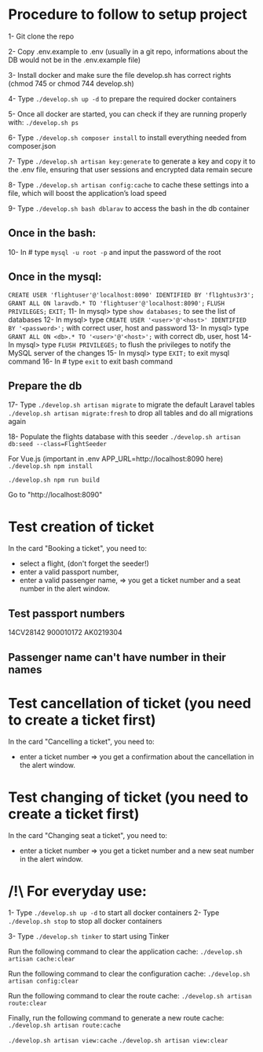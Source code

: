 # Procedure to follow to setup project

1- Git clone the repo

2- Copy .env.example to .env (usually in a git repo, informations about the DB would not be in the .env.example file)

3- Install docker and make sure the file develop.sh has correct rights (chmod 745 or chmod 744 develop.sh)

4- Type `./develop.sh up -d` to prepare the required docker containers

5- Once all docker are started, you can check if they are running properly with:
`./develop.sh ps`

6- Type `./develop.sh composer install` to install everything needed from composer.json

7- Type `./develop.sh artisan key:generate` to generate a key and copy it to the .env file, ensuring that user sessions and encrypted data remain secure

8- Type `./develop.sh artisan config:cache` to cache these settings into a file, which will boost the application’s load speed

9- Type `./develop.sh bash dblarav` to access the bash in the db container

## Once in the bash:

10- In # type `mysql -u root -p` and input the password of the root

## Once in the mysql:

`CREATE USER 'flightuser'@'localhost:8090' IDENTIFIED BY 'fl1ghtus3r3';`
`GRANT ALL ON laravdb.* TO 'flightuser'@'localhost:8090';`
`FLUSH PRIVILEGES;`
`EXIT;`
11- In mysql> type `show databases;` to see the list of databases
12- In mysql> type `CREATE USER '<user>'@'<host>' IDENTIFIED BY '<password>';` with correct user, host and password
13- In mysql> type `GRANT ALL ON <db>.* TO '<user>'@'<host>';` with correct db, user, host
14- In mysql> type `FLUSH PRIVILEGES;` to flush the privileges to notify the MySQL server of the changes
15- In mysql> type `EXIT;` to exit mysql command
16- In # type `exit` to exit bash command

## Prepare the db

17- Type `./develop.sh artisan migrate` to migrate the default Laravel tables
`./develop.sh artisan migrate:fresh` to drop all tables and do all migrations again

18- Populate the flights database with this seeder
`./develop.sh artisan db:seed --class=FlightSeeder`

For Vue.js (important in .env APP_URL=http://localhost:8090 here)
`./develop.sh npm install`

`./develop.sh npm run build`


Go to "http://localhost:8090"

# Test creation of ticket
In the card "Booking a ticket",
you need to:
- select a flight, (don't forget the seeder!)
- enter a valid passport number,
- enter a valid passenger name,
=> you get a ticket number and a seat number in the alert window.

## Test passport numbers
14CV28142
900010172
AK0219304

## Passenger name can't have number in their names


# Test cancellation of ticket (you need to create a ticket first)
In the card "Cancelling a ticket",
you need to:
- enter a ticket number
=> you get a confirmation about the cancellation in the alert window.


# Test changing of ticket (you need to create a ticket first)
In the card "Changing seat a ticket",
you need to:
- enter a ticket number
=> you get a ticket number and a new seat number in the alert window.



# /!\ For everyday use:

1- Type `./develop.sh up -d` to start all docker containers
2- Type `./develop.sh stop` to stop all docker containers

3- Type `./develop.sh tinker` to start using Tinker


Run the following command to clear the application cache:
`./develop.sh artisan cache:clear`

Run the following command to clear the configuration cache:
`./develop.sh artisan config:clear`

Run the following command to clear the route cache:
`./develop.sh artisan route:clear`

Finally, run the following command to generate a new route cache:
`./develop.sh artisan route:cache`

`./develop.sh artisan view:cache`
`./develop.sh artisan view:clear`